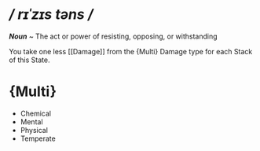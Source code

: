 # */ rɪˈzɪs təns /*
***Noun*** ~ The act or power of resisting, opposing, or withstanding

You take one less [[Damage]] from the {Multi} Damage type for each Stack of this State.
# {Multi}
- Chemical
- Mental
- Physical
- Temperate